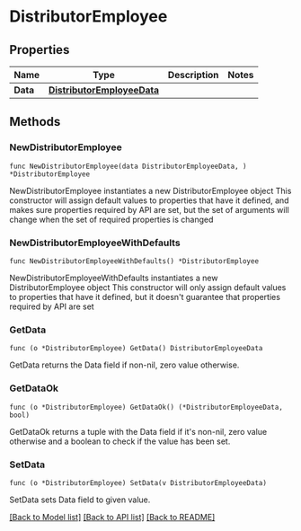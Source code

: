 # DistributorEmployee

## Properties

Name | Type | Description | Notes
------------ | ------------- | ------------- | -------------
**Data** | [**DistributorEmployeeData**](DistributorEmployeeData.md) |  | 

## Methods

### NewDistributorEmployee

`func NewDistributorEmployee(data DistributorEmployeeData, ) *DistributorEmployee`

NewDistributorEmployee instantiates a new DistributorEmployee object
This constructor will assign default values to properties that have it defined,
and makes sure properties required by API are set, but the set of arguments
will change when the set of required properties is changed

### NewDistributorEmployeeWithDefaults

`func NewDistributorEmployeeWithDefaults() *DistributorEmployee`

NewDistributorEmployeeWithDefaults instantiates a new DistributorEmployee object
This constructor will only assign default values to properties that have it defined,
but it doesn't guarantee that properties required by API are set

### GetData

`func (o *DistributorEmployee) GetData() DistributorEmployeeData`

GetData returns the Data field if non-nil, zero value otherwise.

### GetDataOk

`func (o *DistributorEmployee) GetDataOk() (*DistributorEmployeeData, bool)`

GetDataOk returns a tuple with the Data field if it's non-nil, zero value otherwise
and a boolean to check if the value has been set.

### SetData

`func (o *DistributorEmployee) SetData(v DistributorEmployeeData)`

SetData sets Data field to given value.



[[Back to Model list]](../README.md#documentation-for-models) [[Back to API list]](../README.md#documentation-for-api-endpoints) [[Back to README]](../README.md)


